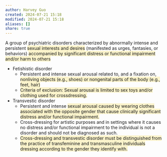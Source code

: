 ```yaml
---
author: Harvey Guo
created: 2024-07-21 15:18
modified: 2024-07-21 15:18
aliases: []
share: true
---
```

A group of psychiatric disorders characterized by abnormally intense and persistent <span style="background:rgba(240, 200, 0, 0.2)">sexual interests and desires</span> (manifested as urges, fantasies, or behaviors) <span style="background:rgba(240, 200, 0, 0.2)">accompanied by significant distress or functional impairment and/or harm to others</span>
- Fetishistic disorder	
	- Persistent and intense sexual arousal related to, and a fixation on, <span style="background:rgba(240, 200, 0, 0.2)">nonliving objects (e.g., shoes) or nongenital parts of the body (e.g., feet, hair)</span>
	- <span style="background:rgba(240, 200, 0, 0.2)">Criteria of exclusion: Sexual arousal is limited to sex toys and/or clothing used for crossdressing.</span>
- Transvestic disorder	
	- Persistent and intense <span style="background:rgba(240, 200, 0, 0.2)">sexual arousal caused by wearing clothes associated with the opposite gender that cause clinically significant distress and/or functional impairment.</span>
	- Cross-dressing for artistic purposes and in settings where it causes no distress and/or functional impairment to the individual is not a disorder and should not be diagnosed as such.
	- <span style="background:rgba(240, 200, 0, 0.2)">Cross-dressing and transvestic disorder must be distinguished from the practice of transfeminine and transmasculine individuals dressing according to the gender they identify with.</span>